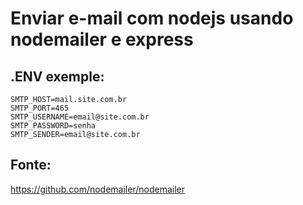 # Enviar e-mail com nodejs usando nodemailer e express

## .ENV exemple:
```
SMTP_HOST=mail.site.com.br
SMTP_PORT=465
SMTP_USERNAME=email@site.com.br
SMTP_PASSWORD=senha
SMTP_SENDER=email@site.com.br
```

## Fonte: 
https://github.com/nodemailer/nodemailer
